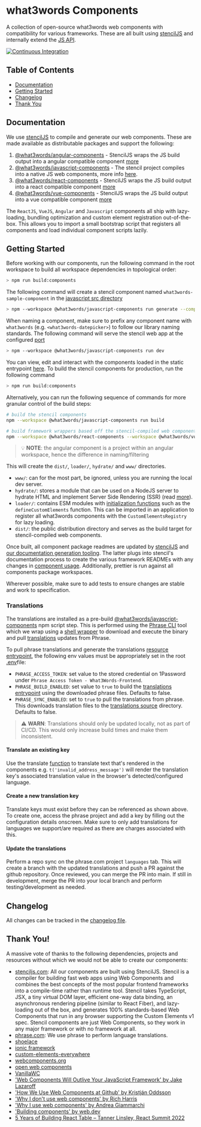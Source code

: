 # what3words Components

A collection of open-source what3words web components with compatibility for various frameworks. These are all built using [stencilJS](https://stenciljs.com/) and internally extend the [JS API](https://github.com/what3words/w3w-node-wrapper).

[![Continuous Integration](https://github.com/what3words/what3words-web/actions/workflows/ci.yml/badge.svg?branch=main)](https://github.com/what3words/what3words-web/actions/workflows/ci.yml)

## Table of Contents

- [Documentation](#documentation)
- [Getting Started](#getting-started)
- [Changelog](#changelog)
- [Thank You](#thank-you)

## Documentation

We use [stencilJS](https://stenciljs.com/) to compile and generate our web components. These are made available as distributable packages and support the following:

1. [@what3words/angular-components](./angular/components/README.md) - StencilJS wraps the JS build output into a angular compatible component [more](https://stenciljs.com/docs/angular)
2. [@what3words/javascript-components](./javascript/README.md) - The stencil project compiles into a native JS web components, more info [here](https://stenciljs.com/docs/javascript).
3. [@what3words/react-components](./react/README.md) - StencilJS wraps the JS build output into a react compatible component [more](https://stenciljs.com/docs/react)
4. [@what3words/vue-components](./vue/README.md) - StencilJS wraps the JS build output into a vue compatible component [more](https://stenciljs.com/docs/vue)

The `ReactJS`, `VueJS`, `Angular` and `Javascript` components all ship with lazy-loading, bundling optimization and custom element registration out-of-the-box. This allows you to import a small bootstrap script that registers all components and load individual component scripts lazily.

## Getting Started

Before working with our components, run the following command in the root workspace to build all workspace dependencies in topological order:

```bash
> npm run build:components
```

The following command will create a stencil component named `what3words-sample-component` in the [javascript src directory](./javascript/src/components)

```bash
> npm --workspace @what3words/javascript-components run generate --component what3words-sample-component
```

When naming a component, make sure to prefix any component name with `what3words` (e.g. `<what3words-datepicker>`) to follow our library naming standards. The following command will serve the stencil web app at the configured [port](https://stenciljs.com/docs/dev-server#port)

```bash
> npm --workspace @what3words/javascript-components run dev
```

You can view, edit and interact with the components loaded in the static entrypoint [here](./javascript/src/index.html). To build the stencil components for production, run the following command

```bash
> npm run build:components
```

Alternatively, you can run the following sequence of commands for more granular control of the build steps:

```bash
# build the stencil components
npm --workspace @what3words/javascript-components run build
```

```bash
# build framework wrappers based off the stencil-compiled web components
npm --workspace @what3words/react-components --workspace @what3words/vue-components --workspace angular-workspace run build
```

> :bulb: **NOTE**: the angular component is a project within an angular workspace, hence the difference in naming/filtering

This will create the `dist/`, `loader/`, `hydrate/` and `www/` directories.

- `www/`: can for the most part, be ignored, unless you are running the local dev server.
- `hydrate/`: stores a module that can be used on a NodeJS server to hydrate HTML and implement Server Side Rendering (SSR) (read [more](https://stenciljs.com/docs/hydrate-app#how-to-use-the-hydrate-app)).
- `loader/`: contains ESM modules with [initialization functions](https://stenciljs.com/docs/distribution#loader) such as the `defineCustomElements` function. This can be imported in an application to register all what3words components with the `CustomElementsRegistry` for lazy loading.
- `dist/`: the public distribution directory and serves as the build target for stencil-compiled web components.

Once built, all component package readmes are updated by [stencilJS](https://stenciljs.com/docs/docs-readme) and [our documentation generation tooling](./javascript/scripts/docs.ts). The latter plugs into stencil's documentation process to create the various framework READMEs with any changes in [component usage](https://stenciljs.com/docs/docs-json#usage). Additionally, prettier is run against all components package workspaces.

Wherever possible, make sure to add tests to ensure changes are stable and work to specification.

### Translations

The translations are installed as a pre-build [@what3words/javascript-components](./javascript/package.json) npm script step. This is performed using the [Phrase CLI](https://github.com/phrase/phrase-cli) tool which we wrap using a [shell wrapper](../../.wrappers/phrasew) to download and execute the binary and pull [translations](./javascript/src/translations/phrase/) updates from Phrase.

To pull phrase translations and generate the translations [resource entrypoint](./javascript/src/translations/index.ts), the following env values must be appropriately set in the root [.env](../../example.env)file:

- `PHRASE_ACCESS_TOKEN`: set value to the stored credential on 1Password under `Phrase Access Token - What3Words-Frontend`.
- `PHRASE_BUILD_ENABLED`: set value to `true` to build the [translations entrypoint](./javascript/src/translations/index.ts) using the downloaded phrase files. Defaults to false.
- `PHRASE_SYNC_ENABLED`: set to `true` to pull the translations from phrase. This downloads translation files to the [translations source](./javascript/src/translations/phrase) directory. Defaults to false.

> :warning: **WARN**: Translations should only be updated locally, not as part of CI/CD. This would only increase build times and make them inconsistent.

#### Translate an existing key

Use the translate [function](./javascript/src/lib/translation.ts#L92) to translate text that's rendered in the components e.g. `t('invalid_address_message')` will render the translation key's associated translation value in the browser's detected/configured language.

#### Create a new translation key

Translate keys must exist before they can be referenced as shown above. To create one, access the phrase project and add a key by filling out the configuration details onscreen. Make sure to only add translations for languages we support/are required as there are charges associated with this.

#### Update the translations

Perform a repo sync on the phrase.com project `languages` tab. This will create a branch with the updated translations and push a PR against the github repository. Once reviewed, you can merge the PR into main. If still in development, merge the PR into your local branch and perform testing/development as needed.

## Changelog

All changes can be tracked in the [changelog file](./CHANGELOG.md).

## Thank You!

A massive vote of thanks to the following dependencies, projects and resources without which we would not be able to create our components:

- [stenciljs.com](https://stenciljs.com): All our components are built using StencilJS. Stencil is a compiler for building fast web apps using Web Components and combines the best concepts of the most popular frontend frameworks into a compile-time rather than runtime tool. Stencil takes TypeScript, JSX, a tiny virtual DOM layer, efficient one-way data binding, an asynchronous rendering pipeline (similar to React Fiber), and lazy-loading out of the box, and generates 100% standards-based Web Components that run in any browser supporting the Custom Elements v1 spec. Stencil components are just Web Components, so they work in any major framework or with no framework at all.
- [phrase.com](https://phrase.com/): We use phrase to perform language translations.
- [shoelace](https://github.com/shoelace-style/shoelace)
- [ionic framework](https://github.com/ionic-team/ionic-framework)
- [custom-elements-everywhere](https://custom-elements-everywhere.com/)
- [webcomponents.org](https://www.webcomponents.org/)
- [open web components](https://open-wc.org/)
- [VanillaWC](https://github.com/vanillawc)
- ['Web Components Will Outlive Your JavaScript Framework' by Jake Lazaroff](https://jakelazaroff.com/words/web-components-will-outlive-your-javascript-framework/)
- ['How We Use Web Components at Github' by Kristján Oddsson](https://github.blog/engineering/how-we-use-web-components-at-github/)
- ['Why I don't use web components' by Rich Harris](https://dev.to/richharris/why-i-don-t-use-web-components-2cia)
- ['Why I use web components' by Andrea Giammarchi](https://gist.github.com/WebReflection/71aed0c811e2e88e3cd3c647213f0e6c)
- ['Building components' by web.dev](https://web.dev/articles/web-components)
- [5 Years of Building React Table – Tanner Linsley, React Summit 2022](https://www.youtube.com/watch?v=O4IWJcafX8c)
